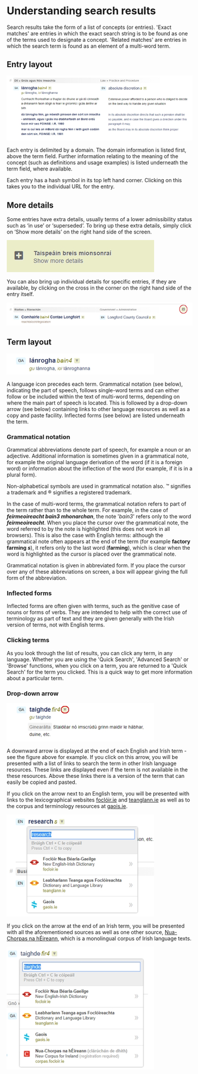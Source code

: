 # Understanding search results

Search results take the form of a list of concepts (or entries). 'Exact matches' are entries in which the exact search string is to be found as one of the terms used to designate a concept. 'Related matches' are entries in which the search term is found as an element of a multi-word term.

## Entry layout

![](torthai-a-thuiscint-01.jpg)

Each entry is delimited by a domain. The domain information is listed first, above the term field. Further information relating to the meaning of the concept (such as definitions and usage examples) is listed underneath the term field, where available.

Each entry has a hash symbol in its top left hand corner. Clicking on this takes you to the individual URL for the entry.

## More details

Some entries have extra details, usually terms of a lower admissibility status such as ‘in use’ or ‘superseded’. To bring up these extra details, simply click on ‘Show more details’ on the right hand side of the screen.

![](torthai-a-thuiscint-02.jpg)

You can also bring up individual details for specific entries, if they are available, by clicking on the cross in the corner on the right hand side of the entry itself.

![](torthai-a-thuiscint-03.jpg)

## Term layout

![](torthai-a-thuiscint-04.jpg)

A language icon precedes each term. Grammatical notation (see below), indicating the part of speech, follows single-word terms and can either follow or be included within the text of multi-word terms, depending on where the main part of speech is located. This is followed by a drop-down arrow (see below) containing links to other language resources as well as a copy and paste facility. Inflected forms (see below) are listed underneath the term.

### Grammatical notation

Grammatical abbreviations denote part of speech, for example a noun or an adjective. Additional information is sometimes given in a grammatical note, for example the original language derivation of the word (if it is a foreign word) or information about the inflection of the word (for example, if it is in a plural form).

Non-alphabetical symbols are used in grammatical notation also. ™ signifies a trademark and ® signifies a registered trademark.

In the case of multi-word terms, the grammatical notation refers to part of the term rather than to the whole term. For example, in the case of ***feirmeoireacht *bain3* mhonarchan***, the note '*bain3*' refers only to the word ***feirmeoireacht***. When you place the cursor over the grammatical note, the word referred to by the note is highlighted (this does not work in all browsers). This is also the case with English terms: although the grammatical note often appears at the end of the term (for example **factory farming *s***), it refers only to the last word (**farming**), which is clear when the word is highlighted as the cursor is placed over the grammatical note.

Grammatical notation is given in abbreviated form. If you place the cursor over any of these abbreviations on screen, a box will appear giving the full form of the abbreviation.

<!--Click here for a complete list of abbreviations and symbols.-->
 
### Inflected forms

Inflected forms are often given with terms, such as the genitive case of nouns or forms of verbs. They are intended to help with the correct use of terminology as part of text and they are given generally with the Irish version of terms, not with English terms.

### Clicking terms

As you look through the list of results, you can click any term, in any language. Whether you are using the 'Quick Search', 'Advanced Search' or 'Browse' functions, when you click on a term, you are returned to a 'Quick Search' for the term you clicked. This is a quick way to get more information about a particular term.

### Drop-down arrow

![](torthai-a-thuiscint-05.jpg)

A downward arrow is displayed at the end of each English and Irish term - see the figure above for example. If you click on this arrow, you will be presented with a list of links to search the term in other Irish language resources. These links are displayed even if the term is not available in the these resources. Above these links there is a version of the term that can easily be copied and pasted.

If you click on the arrow next to an English term, you will be presented with links to the lexicographical websites [foclóir.ie](https://www.focloir.ie/en/) and [teanglann.ie](https://www.teanglann.ie/en/) as well as to the corpus and terminology resources at [gaois.ie](https://www.gaois.ie/en/).

![](torthai-a-thuiscint-06.jpg)

If you click on the arrow at the end of an Irish term, you will be presented with all the aforementioned sources as well as one other source, [Nua-Chorpas na hÉireann](http://corpas.focloir.ie/), which is a monolingual corpus of Irish language texts.

![](torthai-a-thuiscint-07.jpg)
